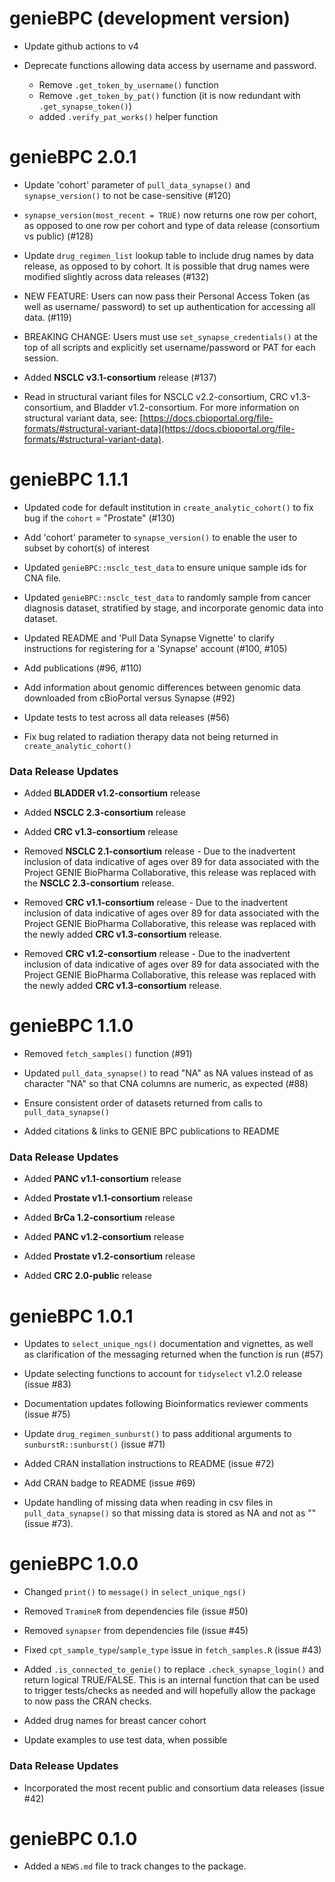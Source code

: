 # genieBPC (development version)

* Update github actions to v4

* Deprecate functions allowing data access by username and password. 
  - Remove `.get_token_by_username()` function
  - Remove `.get_token_by_pat()` function (it is now redundant with `.get_synapse_token()`) 
  - added `.verify_pat_works()` helper function

# genieBPC 2.0.1

* Update 'cohort' parameter of `pull_data_synapse()` and `synapse_version()` to not be case-sensitive (#120)

* `synapse_version(most_recent = TRUE)` now returns one row per cohort, as opposed to one row per cohort and type of data release (consortium vs public) (#128)

* Update `drug_regimen_list` lookup table to include drug names by data release, as opposed to by cohort. It is possible that drug names were modified slightly across data releases (#132)

* NEW FEATURE: Users can now pass their Personal Access Token (as well as username/ password) to set up authentication for accessing all data. (#119)

* BREAKING CHANGE: Users must use `set_synapse_credentials()` at the top of all scripts and explicitly set username/password or PAT for each session.

* Added **NSCLC v3.1-consortium** release (#137)

* Read in structural variant files for NSCLC v2.2-consortium, CRC v1.3-consortium, and Bladder v1.2-consortium. For more information on structural variant data, see: [https://docs.cbioportal.org/file-formats/#structural-variant-data](https://docs.cbioportal.org/file-formats/#structural-variant-data). 


# genieBPC 1.1.1

* Updated code for default institution in `create_analytic_cohort()` to fix bug if the `cohort` = "Prostate" (#130)

* Add 'cohort' parameter to `synapse_version()` to enable the user to subset by cohort(s) of interest

* Updated `genieBPC::nsclc_test_data` to ensure unique sample ids for CNA file.

* Updated `genieBPC::nsclc_test_data` to randomly sample from cancer diagnosis dataset, stratified by stage, and incorporate genomic data into dataset.

* Updated README and 'Pull Data Synapse Vignette' to clarify instructions for registering for a 'Synapse' account (#100, #105)

* Add publications (#96, #110)

* Add information about genomic differences between genomic data downloaded from cBioPortal versus Synapse (#92)

* Update tests to test across all data releases (#56)

* Fix bug related to radiation therapy data not being returned in `create_analytic_cohort()` 

### Data Release Updates

* Added **BLADDER v1.2-consortium** release

* Added **NSCLC 2.3-consortium** release

* Added **CRC v1.3-consortium** release

* Removed **NSCLC 2.1-consortium** release - Due to the inadvertent inclusion of data indicative of ages over 89 for data associated with the Project GENIE BioPharma Collaborative, this release was replaced with the **NSCLC 2.3-consortium** release. 

* Removed **CRC v1.1-consortium** release - Due to the inadvertent inclusion of data indicative of ages over 89 for data associated with the Project GENIE BioPharma Collaborative, this release was replaced with the newly added **CRC v1.3-consortium** release. 

* Removed **CRC v1.2-consortium** release - Due to the inadvertent inclusion of data indicative of ages over 89 for data associated with the Project GENIE BioPharma Collaborative, this release was replaced with the newly added **CRC v1.3-consortium** release. 


# genieBPC 1.1.0

* Removed `fetch_samples()` function (#91)

* Updated `pull_data_synapse()` to read "NA" as NA values instead of as character "NA" so that CNA columns are numeric, as expected (#88)

* Ensure consistent order of datasets returned from calls to
`pull_data_synapse()`

* Added citations & links to GENIE BPC publications to README

### Data Release Updates

* Added **PANC v1.1-consortium** release

* Added **Prostate v1.1-consortium** release

* Added **BrCa 1.2-consortium** release

* Added **PANC v1.2-consortium** release

* Added **Prostate v1.2-consortium** release

* Added **CRC 2.0-public** release


# genieBPC 1.0.1

* Updates to `select_unique_ngs()` documentation and vignettes, as well as
clarification of the messaging returned when the function is run (#57)

* Update selecting functions to account for `tidyselect` v1.2.0 release 
(issue #83)

* Documentation updates following Bioinformatics reviewer comments (issue #75)

* Update `drug_regimen_sunburst()` to pass additional arguments to
`sunburstR::sunburst()` (issue #71)

* Added CRAN installation instructions to README (issue #72)

* Add CRAN badge to README (issue #69)

* Update handling of missing data when reading in csv files in
`pull_data_synapse()` so that missing data is stored as NA and not as "" (issue
#73).

# genieBPC 1.0.0

* Changed `print()` to `message()` in `select_unique_ngs()`

* Removed `TramineR` from dependencies file (issue #50)

* Removed `synapser` from dependencies file (issue #45)

* Fixed `cpt_sample_type`/`sample_type` issue in `fetch_samples.R` (issue #43)

* Added `.is_connected_to_genie()` to replace `.check_synapse_login()` and 
return logical TRUE/FALSE. This is an internal function that can be used to 
trigger tests/checks as needed and will hopefully allow the package to now 
pass the CRAN checks.

* Added drug names for breast cancer cohort

* Update examples to use test data, when possible

### Data Release Updates

* Incorporated the most recent public and consortium data releases (issue #42)


# genieBPC 0.1.0

* Added a `NEWS.md` file to track changes to the package.
